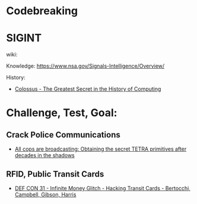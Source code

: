 # Codebreaking

# SIGINT
wiki:

Knowledge:
https://www.nsa.gov/Signals-Intelligence/Overview/

History:
- [Colossus - The Greatest Secret in the History of Computing](https://youtu.be/g2tMcMQqSbA)

# Challenge, Test, Goal:
## Crack Police Communications
- [All cops are broadcasting: Obtaining the secret TETRA primitives after decades in the shadows](https://youtu.be/MXPBkWvlN8c)

## RFID, Public Transit Cards
- [DEF CON 31 - Infinite Money Glitch - Hacking Transit Cards - Bertocchi, Campbell, Gibson, Harris](https://youtu.be/1JT_lTfK69Q)

